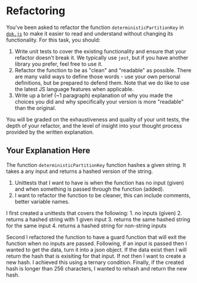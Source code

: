 # Refactoring

You've been asked to refactor the function `deterministicPartitionKey` in [`dpk.js`](dpk.js) to make it easier to read and understand without changing its functionality. For this task, you should:

1. Write unit tests to cover the existing functionality and ensure that your refactor doesn't break it. We typically use `jest`, but if you have another library you prefer, feel free to use it.
2. Refactor the function to be as "clean" and "readable" as possible. There are many valid ways to define those words - use your own personal definitions, but be prepared to defend them. Note that we do like to use the latest JS language features when applicable.
3. Write up a brief (~1 paragraph) explanation of why you made the choices you did and why specifically your version is more "readable" than the original.

You will be graded on the exhaustiveness and quality of your unit tests, the depth of your refactor, and the level of insight into your thought process provided by the written explanation.

## Your Explanation Here
The function `deterministicPartitionKey` function hashes a given string. 
It takes a any input and returns a hashed version of the string. 
1. Unittests that I want to have is when the function has no input (given) and when something is passed through the function (added). 
2. I want to refactor the function to be cleaner, this can include comments, better variable names. 

I first created a unittests that covers the following: 
    1. no inputs (given)
    2. returns a hashed string with 1 given input
    3. returns the same hashed string for the same input
    4. returns a hashed string for non-string inputs

Second I refactored the function to have a guard function that will exit the function when no inputs are passed. 
Following, if an input is passed then I wanted to get the data, turn it into a json object. If the data exist then I will return the 
hash that is exisiting for that input. If not then I want to create a new hash. I achieved this using a ternary condition. Finally, 
if the created hash is longer than 256 characters, I wanted to rehash and return the new hash. 
